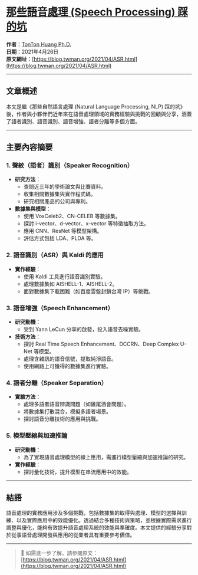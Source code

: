 # [那些語音處理 (Speech Processing) 踩的坑](https://deep-learning-101.github.io/)

**作者**：[TonTon Huang Ph.D.](https://www.twman.org/)  
**日期**：2021年4月26日  
**原文網址**：[https://blog.twman.org/2021/04/ASR.html](https://blog.twman.org/2021/04/ASR.html)

---

## 文章概述

本文是繼《那些自然語言處理 (Natural Language Processing, NLP) 踩的坑》後，作者與小夥伴們近年來在語音處理領域的實務經驗與挑戰的回顧與分享，涵蓋了語者識別、語音識別、語音增強、語者分離等多個方面。

---

## 主要內容摘要

### 1. 聲紋（語者）識別（Speaker Recognition）

- **研究方法**：
  - 查閱近三年的學術論文與比賽資料。
  - 收集相關數據集與實作程式碼。
  - 研究相關產品的公司與專利。
- **數據集與模型**：
  - 使用 VoxCeleb2、CN-CELEB 等數據集。
  - 探討 i-vector、d-vector、x-vector 等特徵抽取方法。
  - 應用 CNN、ResNet 等模型架構。
  - 評估方式包括 LDA、PLDA 等。

### 2. 語音識別（ASR）與 Kaldi 的應用

- **實作經驗**：
  - 使用 Kaldi 工具進行語音識別實驗。
  - 處理數據集如 AISHELL-1、AISHELL-2。
  - 面對數據集下載困難（如百度雲盤封鎖台灣 IP）等挑戰。

### 3. 語音增強（Speech Enhancement）

- **研究動機**：
  - 受到 Yann LeCun 分享的啟發，投入語音去噪實驗。
- **技術方法**：
  - 探討 Real Time Speech Enhancement、DCCRN、Deep Complex U-Net 等模型。
  - 處理含雜訊的語音信號，提取純淨語音。
  - 使用網路上可獲得的數據集進行實驗。

### 4. 語者分離（Speaker Separation）

- **實驗方法**：
  - 處理多語者語音辨識問題（如雞尾酒會問題）。
  - 將數據集打散混合，模擬多語者場景。
  - 探討語音分離技術的應用與挑戰。

### 5. 模型壓縮與加速推論

- **研究動機**：
  - 為了實現語音處理模型的線上應用，需進行模型壓縮與加速推論的研究。
- **實作經驗**：
  - 探討量化技術，提升模型在串流應用中的效能。

---

## 結語

語音處理的實務應用涉及多個挑戰，包括數據集的取得與處理、模型的選擇與訓練、以及實際應用中的效能優化。透過結合多種技術與策略，並根據實際需求進行調整與優化，能夠有效提升語音處理系統的效能與準確度。本文提供的經驗分享對於從事語音處理開發與應用的從業者具有重要參考價值。

---

> 📖 如需進一步了解，請參閱原文：  
> [https://blog.twman.org/2021/04/ASR.html](https://blog.twman.org/2021/04/ASR.html)
